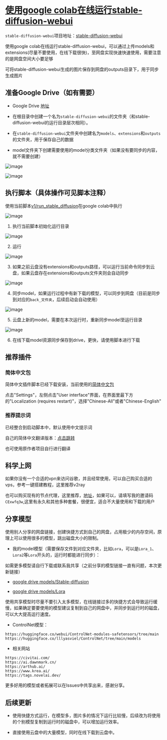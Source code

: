 # [使用google colab在线运行stable-diffusion-webui](https://github.com/zc0125/colab-stable-diffusion-webui)

`stable-diffusion-webui`项目地址：[stable-diffusion-webui](https://github.com/AUTOMATIC1111/stable-diffusion-webui)

使用google colab在线运行stable-diffusion-webui，可以通过上传models和extensions(尽量不要使用，在线下载很快)，至网盘实现快速快速使用，需要注意的是网盘空间大小要足够

可将stable-diffusion-webui生成的图片保存到网盘的outputs目录下，用于同步生成图片


## 准备Google Drive（如有需要）

- Google Drive [地址](https://drive.google.com/drive/my-drive)

- 在根目录中创建一个名为`stable-diffusion-webui`的文件夹（和stable-diffusion-webui的运行目录层次相同）。

- 在`stable-diffusion-webui`文件夹中创建名为`models`、`extensions`和`outputs`的文件夹，用于保存自己的数据

- model文件夹下创建需要使用的model分类文件夹（如果没有要同步的内容，就不需要创建）

![image](https://user-images.githubusercontent.com/51420323/226169034-a3478906-b77a-436c-89d3-6def3b7cdfdc.png)

![image](https://user-images.githubusercontent.com/51420323/226173991-42c13d16-584f-47a3-8129-b71efd9c6870.png)


## 执行脚本（具体操作可见脚本注释）

使用当前脚本[v1/run_stable_diffusion](https://github.com/zc0125/colab-stable-diffusion-webui/blob/main/v1/run_stable_diffusion.ipynb)在google colab中执行

![image](https://user-images.githubusercontent.com/51420323/226174230-5a401105-e878-4e30-97a0-f34b2aebabad.png)


1. 执行当前脚本初始化运行目录

![image](https://user-images.githubusercontent.com/51420323/226173252-f34cc9bc-2c7f-44f0-a945-cec14639b4e6.png)

2. 运行

![image](https://user-images.githubusercontent.com/51420323/226173332-7a5f51d1-f798-4508-b0c1-c427b6a52f36.png)

3. 如果之前云盘没有extensions和outputs路径，可以运行当前命令同步到云盘，如果云盘存在extensions和outputs文件夹则会自动同步

![image](https://user-images.githubusercontent.com/51420323/226173925-5e5e2af6-df5a-4a8c-8a71-9b6f10614027.png)


4. 同步model，如果运行过程中有新下载的模型，可以同步到网盘（目前是同步到对应的`back_文件夹`，后续启动会自动使用）

![image](https://user-images.githubusercontent.com/51420323/227580634-46a33936-09bf-4c1e-90a3-3e8887495b10.png)


5. 云盘上新的model，需要在本次运行时，重新同步model至运行目录

![image](https://user-images.githubusercontent.com/51420323/226174360-d54ecd00-e72b-47e2-9f90-3eae4f406f41.png)

6. 在线下载model资源同步保存到drive，更快，请使用脚本进行下载


## 推荐插件

### 简体中文包

简体中文插件脚本已经下载安装，当前使用的[简体中文包](https://github.com/VinsonLaro/stable-diffusion-webui-chinese)

点击"Settings"，左侧点击"User interface"界面，在界面里最下方的"Localization (requires restart)"，选择"Chinese-All"或者"Chinese-English"

### 推荐提示词

已经整合到启动脚本中，默认使用中文提示词

自己的简体中文翻译版本：[点击跳转](https://github.com/zc0125/webui-tagcomplete/tree/branch/chinese-ex)

也可使用原作者项目自行进行翻译

## 科学上网

如果你没有一个合适的vpn来访问谷歌，并且经常使用，可以自己购买合适的vps，参考一键搭建教程，这里推荐v2ray

也可以购买现有的节点代理，这里推荐，[地址](https://www.paopao.dog/#/register?code=CExwfq3w)，如果可以，请填写我的邀请码`CExwfq3w`,这里有永久和其他多种套餐，很便宜，适合不大量使用和下载的用户

## 分享模型

使用别人分享的网盘链接，创建快捷方式到自己的网盘，占用极少的内存空间，原理上可以使用很多的模型，跳出磁盘大小的限制。

- 我的model模型（需要保存文件到对应文件夹，比如`Lora`，可以是`Lora_1`、`Lora2`等`Lora`开头的，运行时都能进行同步）：

如需更多模型请自行下载或联系我共享（之前分享的模型链接一直有问题，本次更新链接）

  - [google drive models/Stable-diffusion](https://drive.google.com/drive/folders/1kaYPZsdagb3JV5D5Ac1NB_3ZvEvWZghB?usp=sharing)

  - [google drive models/Lora](https://drive.google.com/drive/folders/1gADy8nIzW8OUF4NB5klyoKg6H9LUq87s?usp=sharing)
  
  使用共享模型时尽量不要引入太多模型，在线链接过多的快捷方式会导致运行缓慢，如果确定要要使用的模型建议复制到自己的网盘中，并同步到运行时的磁盘，可以大大提高运行速度。

- ControlNet模型：
```
https://huggingface.co/webui/ControlNet-modules-safetensors/tree/main
https://huggingface.co/lllyasviel/ControlNet/tree/main/models
```

- 相关网站
```
https://civitai.com/
https://ai.dawnmark.cn/
https://arthub.ai/
https://www.krea.ai/
https://tags.novelai.dev/
```

更多好用的模型或者拓展可以在Issues中共享出来，感谢分享。

## 后续更新

- 使用快捷方式运行，在模型多，图片多的情况下运行比较慢，后续改为将使用的个别模型复制到运行时的磁盘中，可以增加运行效率。

- 直接使用云盘中的大量模型，同时在线下载到云盘中。

